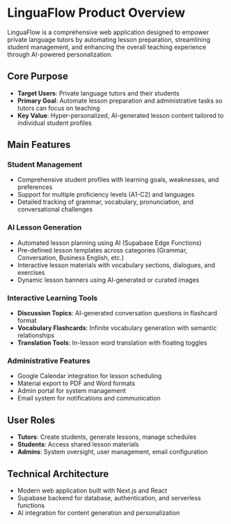 # LinguaFlow Product Overview

LinguaFlow is a comprehensive web application designed to empower private language tutors by automating lesson preparation, streamlining student management, and enhancing the overall teaching experience through AI-powered personalization.

## Core Purpose
- **Target Users**: Private language tutors and their students
- **Primary Goal**: Automate lesson preparation and administrative tasks so tutors can focus on teaching
- **Key Value**: Hyper-personalized, AI-generated lesson content tailored to individual student profiles

## Main Features

### Student Management
- Comprehensive student profiles with learning goals, weaknesses, and preferences
- Support for multiple proficiency levels (A1-C2) and languages
- Detailed tracking of grammar, vocabulary, pronunciation, and conversational challenges

### AI Lesson Generation
- Automated lesson planning using AI (Supabase Edge Functions)
- Pre-defined lesson templates across categories (Grammar, Conversation, Business English, etc.)
- Interactive lesson materials with vocabulary sections, dialogues, and exercises
- Dynamic lesson banners using AI-generated or curated images

### Interactive Learning Tools
- **Discussion Topics**: AI-generated conversation questions in flashcard format
- **Vocabulary Flashcards**: Infinite vocabulary generation with semantic relationships
- **Translation Tools**: In-lesson word translation with floating toggles

### Administrative Features
- Google Calendar integration for lesson scheduling
- Material export to PDF and Word formats
- Admin portal for system management
- Email system for notifications and communication

## User Roles
- **Tutors**: Create students, generate lessons, manage schedules
- **Students**: Access shared lesson materials
- **Admins**: System oversight, user management, email configuration

## Technical Architecture
- Modern web application built with Next.js and React
- Supabase backend for database, authentication, and serverless functions
- AI integration for content generation and personalization